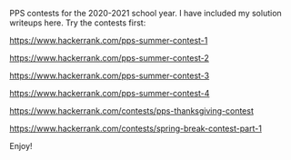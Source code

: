 PPS contests for the 2020-2021 school year. I have included my solution writeups here. Try the contests first:

https://www.hackerrank.com/pps-summer-contest-1

https://www.hackerrank.com/pps-summer-contest-2

https://www.hackerrank.com/pps-summer-contest-3

https://www.hackerrank.com/pps-summer-contest-4

https://www.hackerrank.com/contests/pps-thanksgiving-contest

https://www.hackerrank.com/contests/spring-break-contest-part-1

Enjoy!

